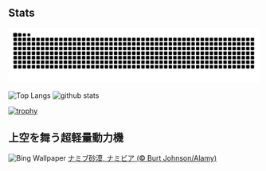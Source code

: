 ## Stats
<picture>
  <source media="(prefers-color-scheme: dark)" srcset="https://raw.githubusercontent.com/ba230t/ba230t/output/github-contribution-grid-snake-dark.svg">
  <source media="(prefers-color-scheme: light)" srcset="https://raw.githubusercontent.com/ba230t/ba230t/output/github-contribution-grid-snake.svg">
  <img alt="github contribution grid snake animation" src="https://raw.githubusercontent.com/ba230t/ba230t/output/github-contribution-grid-snake.svg">
</picture>

<p align="left">
  <img alt="Top Langs" height="150px" src="https://github-readme-stats.vercel.app/api/top-langs/?username=ba230t&layout=compact&theme=transparent" />
  <img alt="github stats" height="150px" src="https://github-readme-stats.vercel.app/api?username=ba230t&theme=transparent" />
</p>

[![trophy](https://github-profile-trophy.vercel.app/?username=ba230t&theme=transparent&column=7)](https://github.com/ryo-ma/github-profile-trophy)


<!-- Bing Wallpaper Start -->
## 上空を舞う超軽量動力機
![Bing Wallpaper](https://www.bing.com/th?id=OHR.FlyoverNamibia_JA-JP8746385575_1920x1080.jpg&rf=LaDigue_1920x1080.jpg&pid=hp)
[ナミブ砂漠, ナミビア (© Burt Johnson/Alamy)](https://www.bing.com/search?q=%E3%83%8A%E3%83%9F%E3%83%96%E7%A0%82%E6%BC%A0%2c+%E3%83%8A%E3%83%9F%E3%83%93%E3%82%A2&form=hpcapt&filters=HpDate%3a%2220250505_1500%22)
<!-- Bing Wallpaper End -->
